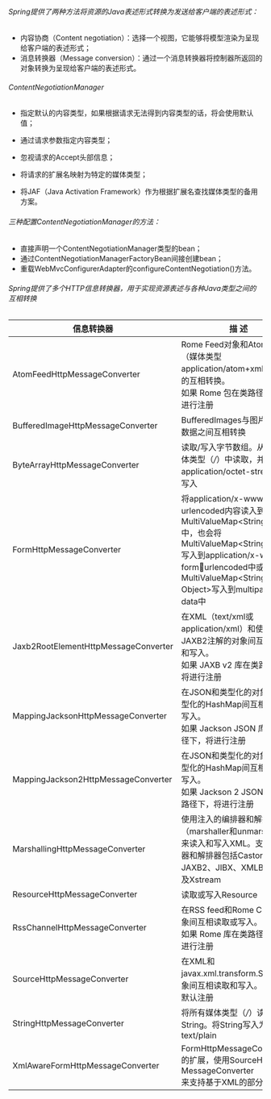 

###### Spring提供了两种方法将资源的Java表述形式转换为发送给客户端的表述形式：

* 内容协商（Content negotiation）：选择一个视图，它能够将模型渲染为呈现给客户端的表述形式；
* 消息转换器（Message conversion）：通过一个消息转换器将控制器所返回的对象转换为呈现给客户端的表述形式。

###### ContentNegotiationManager

* 指定默认的内容类型，如果根据请求无法得到内容类型的话，将会使用默认值；
* 通过请求参数指定内容类型；
* 忽视请求的Accept头部信息；
* 将请求的扩展名映射为特定的媒体类型；

* 将JAF（Java Activation Framework）作为根据扩展名查找媒体类型的备用方案。



###### 三种配置ContentNegotiationManager的方法：

* 直接声明一个ContentNegotiationManager类型的bean；
* 通过ContentNegotiationManagerFactoryBean间接创建bean；
* 重载WebMvcConfigurerAdapter的configureContentNegotiation()方法。



###### Spring提供了多个HTTP信息转换器，用于实现资源表述与各种Java类型之间的互相转换

| 信息转换器                           | 描 述                                                        |
| ------------------------------------ | ------------------------------------------------------------ |
| AtomFeedHttpMessageConverter         | Rome Feed对象和Atom feed（媒体类型application/atom+xml）之间的互相转换。<br />如果 Rome 包在类路径下将会进行注册 |
| BufferedImageHttpMessageConverter    | BufferedImages与图片二进制数据之间互相转换                   |
| ByteArrayHttpMessageConverter        | 读取/写入字节数组。从所有媒体类型（*/*）中读取，并以application/octet-stream格式写入 |
| FormHttpMessageConverter             | 将application/x-www-form-urlencoded内容读入到MultiValueMap<String,String>中，也会将MultiValueMap<String,String>写入到application/x-www-form￾urlencoded中或将MultiValueMap<String, Object>写入到multipart/form-data中 |
| Jaxb2RootElementHttpMessageConverter | 在XML（text/xml或application/xml）和使用JAXB2注解的对象间互相读取和写入。<br/>如果 JAXB v2 库在类路径下，将进行注册 |
| MappingJacksonHttpMessageConverter   | 在JSON和类型化的对象或非类型化的HashMap间互相读取和写入。<br/>如果 Jackson JSON 库在类路径下，将进行注册 |
| MappingJackson2HttpMessageConverter  | 在JSON和类型化的对象或非类型化的HashMap间互相读取和写入。<br/>如果 Jackson 2 JSON 库在类路径下，将进行注册 |
| MarshallingHttpMessageConverter      | 使用注入的编排器和解排器（marshaller和unmarshaller）来读入和写入XML。支持的编排器和解排器包括Castor、JAXB2、JIBX、XMLBeans以及Xstream |
| ResourceHttpMessageConverter         | 读取或写入Resource                                           |
| RssChannelHttpMessageConverter       | 在RSS feed和Rome Channel对象间互相读取或写入。<br/>如果 Rome 库在类路径下，将进行注册 |
| SourceHttpMessageConverter           | 在XML和javax.xml.transform.Source对象间互相读取和写入。<br/>默认注册 |
| StringHttpMessageConverter           | 将所有媒体类型（*/*）读取为String。将String写入为text/plain  |
| XmlAwareFormHttpMessageConverter     | FormHttpMessageConverter的扩展，使用SourceHttp MessageConverter<br/>来支持基于XML的部分 |

 

